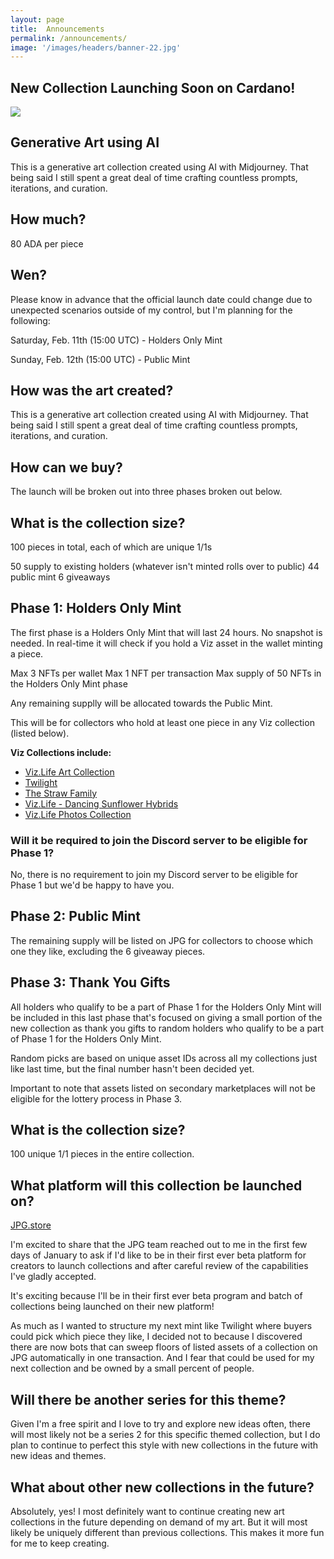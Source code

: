 ```yaml
---
layout: page
title:  Announcements
permalink: /announcements/
image: '/images/headers/banner-22.jpg'
---
```


## New Collection Launching Soon on Cardano!
![](/images/dawn-to-dusk-part-full-100-v4.jpg) 

## Generative Art using AI
This is a generative art collection created using AI with Midjourney. That being said I still spent a great deal of time crafting countless prompts, iterations, and curation.

## How much? 
80 ADA per piece 

## Wen?
Please know in advance that the official launch date could change due to unexpected scenarios outside of my control, but I'm planning for the following:

Saturday, Feb. 11th (15:00 UTC) - Holders Only Mint 

Sunday, Feb. 12th (15:00 UTC) - Public Mint

## How was the art created?
This is a generative art collection created using AI with Midjourney. That being said I still spent a great deal of time crafting countless prompts, iterations, and curation. 

## How can we buy? 
The launch will be broken out into three phases broken out below.

## What is the collection size?
100 pieces in total, each of which are unique 1/1s

50 supply to existing holders (whatever isn't minted rolls over to public)
44 public mint
6 giveaways

## Phase 1: Holders Only Mint
The first phase is a Holders Only Mint that will last 24 hours. No snapshot is needed. In real-time it will check if you hold a Viz asset in the wallet minting a piece.

Max 3 NFTs per wallet 
Max 1 NFT per transaction 
Max supply of 50 NFTs in the Holders Only Mint phase 

Any remaining supplly will be allocated towards the Public Mint. 
 
This will be for collectors who hold at least one piece in any Viz collection (listed below). 

**Viz Collections include:**
- [Viz.Life Art Collection](https://www.jpg.store/collection/vizlifeartcollection)
- [Twilight](https://www.jpg.store/collection/twilight)
- [The Straw Family](https://www.jpg.store/collection/thestrawfamily)
- [Viz.Life - Dancing Sunflower Hybrids](https://www.jpg.store/collection/vizlifedancingsunflowerhybrids)
- [Viz.Life Photos Collection](https://www.jpg.store/collection/vizlifephotoscollection)

### Will it be required to join the Discord server to be eligible for Phase 1? 
No, there is no requirement to join my Discord server to be eligible for Phase 1 but we'd be happy to have you. 

## Phase 2: Public Mint
The remaining supply will be listed on JPG for collectors to choose which one they like, excluding the 6 giveaway pieces. 

## Phase 3: Thank You Gifts 
 All holders who qualify to be a part of Phase 1 for the Holders Only Mint will be included in this last phase that's focused on giving a small portion of the new collection as thank you gifts to random holders who qualify to be a part of Phase 1 for the Holders Only Mint. 

Random picks are based on unique asset IDs across all my collections just like last time, but the final number hasn't been decided yet.
 
Important to note that assets listed on secondary marketplaces will not be eligible for the lottery process in Phase 3. 

## What is the collection size?
100 unique 1/1 pieces in the entire collection.

## What platform will this collection be launched on?
[JPG.store](https://www.jpg.store/)

I'm excited to share that the JPG team reached out to me in the first few days of January to ask if I'd like to be in their first ever beta platform for creators to launch collections and after careful review of the capabilities I've gladly accepted. 

It's exciting because I'll be in their first ever beta program and batch of collections being launched on their new platform! 

As much as I wanted to structure my next mint like Twilight where buyers could pick which piece they like, I decided not to because I discovered there are now bots that can sweep floors of listed assets of a collection on JPG automatically in one transaction. And I fear that could be used for my next collection and be owned by a small percent of people. 

## Will there be another series for this theme?
Given I'm a free spirit and I love to try and explore new ideas often, there will most likely not be a series 2 for this specific themed collection, but I do plan to continue to perfect this style with new collections in the future with new ideas and themes. 

## What about other new collections in the future?
Absolutely, yes! I most definitely want to continue creating new art collections in the future depending on demand of my art. But it will most likely be uniquely different than previous collections. This makes it more fun for me to keep creating. 


